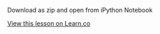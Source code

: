 Download as zip and open from iPython Notebook

<a href='https://learn.co/lessons/Python-Dictionaries-Practice' data-visibility='hidden'>View this lesson on Learn.co</a>

